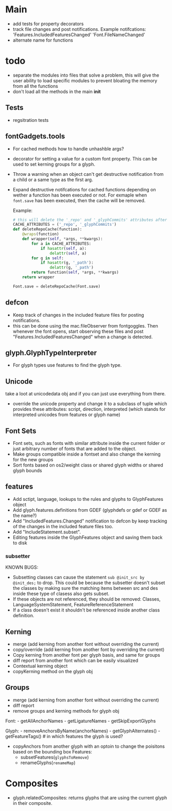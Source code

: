 # Main
- add tests for property decorators
- track file changes and post notifications. Example notifcations:
    'Features.IncludedFeaturesChanged'
    'Font.FileNameChanged'
- alternate name for functions

# todo
- separate the modules into files that solve a problem, this will give the user ability
  to load specific modules to prevent bloating the memory from all the functions
- don't load all the methods in the main __init__


## Tests
- regsitration tests

## fontGadgets.tools
- For cached methods how to handle unhashble args?
- decorator for setting a value for a custom font property. This can be used to
  set kerning groups for a glyph.
- Throw a warning when an object can't get destructive notification from a
  child or a same type as the first arg.
- Expand destructive notifcations for cached functions depending on wether a function
  has been executed or not. For exmaple when `font.save` has been executed, then the
  cache will be removed.

  Example:
    ```py
    # this will delete the '_repo' and '_glyphCommits' attributes after font save
    CACHE_ATTRIBUTES = ('_repo', '_glyphCommits')
    def deleteRepoCache(function):
        @wraps(function)
        def wrapper(self, *args, **kwargs):
            for a in CACHE_ATTRIBUTES:
                if hasattr(self, a):
                    delattr(self, a)
            for g in self:
                if hasattr(g, '_path'):
                    delattr(g, '_path')
            return function(self, *args, **kwargs)
        return wrapper

    Font.save = deleteRepoCache(Font.save)
    ```

## defcon
- Keep track of changes in the included feature files for posting notifications.
- this can be done using the mac.fileObserver from fontgoggles. Then whenever the font
opens, start observing these files and post "Features.IncludedFeaturesChanged"
when a change is detected.

## glyph.GlyphTypeInterpreter
- For glyph types use features to find the glyph type. 

## Unicode
take a loot at unicodedata obj and if you can just use everything from there.
- override the unicode property and change it to a subclass of tuple which provides
  these attributes: script, direction, interpreted (which stands for interpreted
  unicodes from features or glyph name)

## Font Sets
- Font sets, such as fonts with similar attribute inside the current folder or just
  arbitrary number of fonts that are added to the object.
- Make groups compatible inside a fontset and also change the kerning for the new groups
- Sort fonts based on os2/weight class or shared glyph widths or shared glyph bounds

## features
- Add sctipt, language, lookups to the rules and glyphs to GlyphFeatures object
- Add glyph.features.definitions from GDEF (glyphdefs or gdef or GDEF as the name?)
- Add "IncludedFeatures.Changed" notification to defcon by keep tracking of the changes
  in the included feature files too.
- Add "IncludeStatement.subset".
- Editing features inside the GlyphFeatures object and saving them back to disk

### subsetter
KNOWN BUGS:
- Subsetting classes can cause the statement `sub @init_src by @init_des;` to drop. This
  could be because the subsetter doesn't subset the classes by making sure the matching
  items between src and des inside these type of clasess also gets subset.
- If these objects are not referenced, they should be removed:
    Classes, LanguageSystemStatement, FeatureReferenceStatement
- If a class doesn't exist it shouldn't be referenced inside another class
    definition.

## Kerning
- merge (add kerning from another font without overriding the current)
- copy/override (add kerning from another font by overriding the current)
- Copy kerning from another font per glyph basis, and same for groups
- diff report from another font which can be easily visualized
- Contextual kerning object
- copyKerning method on the glyph obj

## Groups
- merge (add kerning from another font without overriding the current)
- diff report
- remove groups and kerning methods for glyph obj

Font:
	- getAllAnchorNames
	- getLigatureNames
	- getSkipExportGlyphs

Glyph:
	- removeAnchorsByName(anchorNames)
	- getGlyphAlternates()
	- getFeatureTags() # in which features the glyph is used?
  - copyAnchors from another glyph with an optoin to change the poisitons 
  based on the bounding box
Features:
	- subsetFeatures(`glyphsToRemove`)
	- renameGlyphs(`renameMap`)

# Composites
- glyph.relatedComposites: returns glyphs that are using the current glyph in their composite.